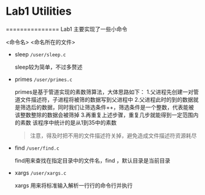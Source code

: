 # Lab1 Utilities
===============
Lab1 主要实现了一些小命令

<命令名> <命名所在的文件>

* sleep  `/user/sleep.c`

    sleep较为简单，不过多赘述

* primes `/user/primes.c`

    primes是基于管道实现的素数筛算法，大体思路如下：
    1.父进程先创建一对管道文件描述符，子进程将被筛的数据写到父进程中
    2.父进程此时的到的数据就是筛选后的数据，同时我们让筛选条件++，筛选条件是一个整数，代表能被该整数整除的数据会被筛掉
    3.再重复上述步骤，重复几步就能得到一定范围内的素数
    该程序中统计的是从1到35中的素数
    > 注意，得及时把不用的文件描述符关掉，避免造成文件描述符资源耗尽

* find   `/user/find.c`

    find用来查找在指定目录中的文件名，find <dirname> <filename>，默认目录是当前目录

* xargs  `/user/xargs.c`

    xargs 用来将标准输入解析一行行的命令行并执行
